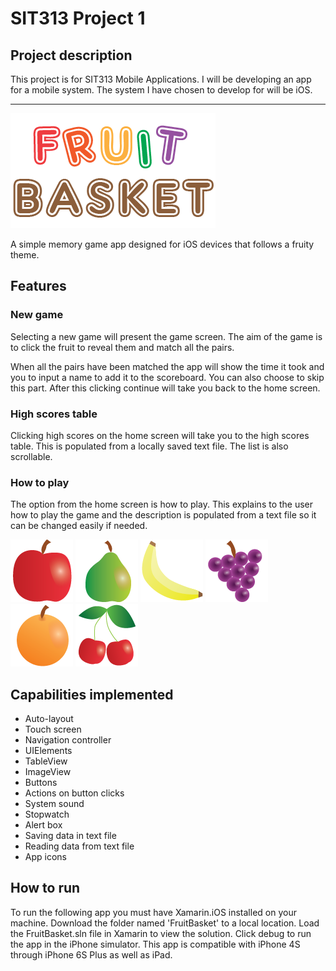# SIT313 Project 1

## Project description

This project is for SIT313 Mobile Applications. I will be developing an app for a mobile system. The system I have chosen to develop for will be iOS.

---

![alt tag](https://github.com/BethJSmith/SIT313-Project-1/blob/master/FruitBasket/FruitBasket/Resources/Images/logo.png)

A simple memory game app designed for iOS devices that follows a fruity theme.

## Features

### New game

Selecting a new game will present the game screen. The aim of the game is to click the fruit to reveal them and match all the pairs.

When all the pairs have been matched the app will show the time it took and you to input a name to add it to the scoreboard. You can also choose to skip this part. After this clicking continue will take you back to the home screen.

### High scores table

Clicking high scores on the home screen will take you to the high scores table. This is populated from a locally saved text file. The list is also scrollable.

### How to play

The option from the home screen is how to play. This explains to the user how to play the game and the description is populated from a text file so it can be changed easily if needed.

![alt tag](https://github.com/BethJSmith/SIT313-Project-1/blob/master/FruitBasket/FruitBasket/Resources/Images/apple.png)  ![alt tag](https://github.com/BethJSmith/SIT313-Project-1/blob/master/FruitBasket/FruitBasket/Resources/Images/pear.png) ![alt tag](https://github.com/BethJSmith/SIT313-Project-1/blob/master/FruitBasket/FruitBasket/Resources/Images/banana.png)  ![alt tag](https://github.com/BethJSmith/SIT313-Project-1/blob/master/FruitBasket/FruitBasket/Resources/Images/grape.png) ![alt tag](https://github.com/BethJSmith/SIT313-Project-1/blob/master/FruitBasket/FruitBasket/Resources/Images/orange.png)  ![alt tag](https://github.com/BethJSmith/SIT313-Project-1/blob/master/FruitBasket/FruitBasket/Resources/Images/cherries.png)

## Capabilities implemented

- Auto-layout
- Touch screen
- Navigation controller
- UIElements
- TableView
- ImageView
- Buttons
- Actions on button clicks
- System sound
- Stopwatch
- Alert box
- Saving data in text file
- Reading data from text file
- App icons

## How to run

To run the following app you must have Xamarin.iOS installed on your machine. Download the folder named 'FruitBasket' to a local location. Load the FruitBasket.sln file in Xamarin to view the solution. Click debug to run the app in the iPhone simulator. This app is compatible with iPhone 4S through iPhone 6S Plus as well as iPad.
